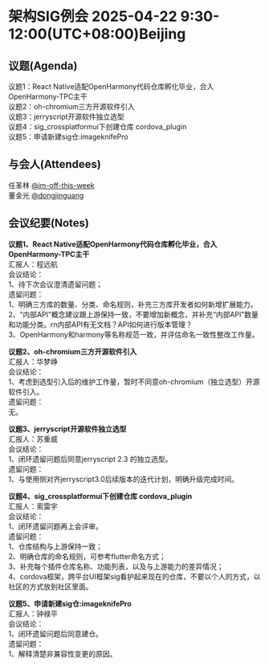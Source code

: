 # 架构SIG例会 2025-04-22 9:30-12:00(UTC+08:00)Beijing

## 议题(Agenda)

议题1：React Native适配OpenHarmony代码仓库孵化毕业，合入OpenHarmony-TPC主干  
议题2：oh-chromium三方开源软件引入  
议题3：jerryscript开源软件独立选型  
议题4：sig_crossplatformui下创建仓库 cordova_plugin  
议题5：申请新建sig仓:imageknifePro  

## 与会人(Attendees)

任革林 [@im-off-this-week](https://gitee.com/im-off-this-week)  
董金光 [@dongjinguang](https://gitee.com/dongjinguang)  

## 会议纪要(Notes)

**议题1、React Native适配OpenHarmony代码仓库孵化毕业，合入OpenHarmony-TPC主干**  
汇报人：程远航  
会议结论：  
1、待下次会议澄清遗留问题；  
遗留问题：  
1、明确三方库的数量、分类、命名规则，补充三方库开发者如何新增扩展能力。  
2、“内部API”概念建议跟上游保持一致，不要增加新概念，并补充“内部API”数量和功能分类。rn内部API有无文档？API如何进行版本管理？  
3、OpenHarmony和harmony等名称规范一致，并评估命名一致性整改工作量。  

**议题2、oh-chromium三方开源软件引入**  
汇报人：华梦峥  
会议结论：  
1、考虑到选型引入后的维护工作量，暂时不同意oh-chromium（独立选型）开源软件引入。  
遗留问题：  
无。  

**议题3、jerryscript开源软件独立选型**  
汇报人：苏重威  
会议结论：  
1、闭环遗留问题后同意jerryscript 2.3 的独立选型。  
遗留问题：  
1、与使用侧对齐jerryscript3.0后续版本的迭代计划，明确升级完成时间。  

**议题4、sig_crossplatformui下创建仓库 cordova_plugin**  
汇报人：索雷宇  
会议结论：  
1、闭环遗留问题再上会评审。  
遗留问题：  
1、仓库结构与上游保持一致；  
2、明确仓库的命名规则，可参考flutter命名方式；  
3、补充每个插件仓库名称、功能列表，以及与上游能力的差异情况；  
4、cordova框架，跨平台UI框架sig看护起来现在的仓库，不要以个人的方式，以社区的方式放到社区里面。  

**议题5、申请新建sig仓:imageknifePro**  
汇报人：钟禄平  
会议结论：  
1、闭环遗留问题后同意建仓。  
遗留问题：  
1、解释清楚非兼容性变更的原因。  
